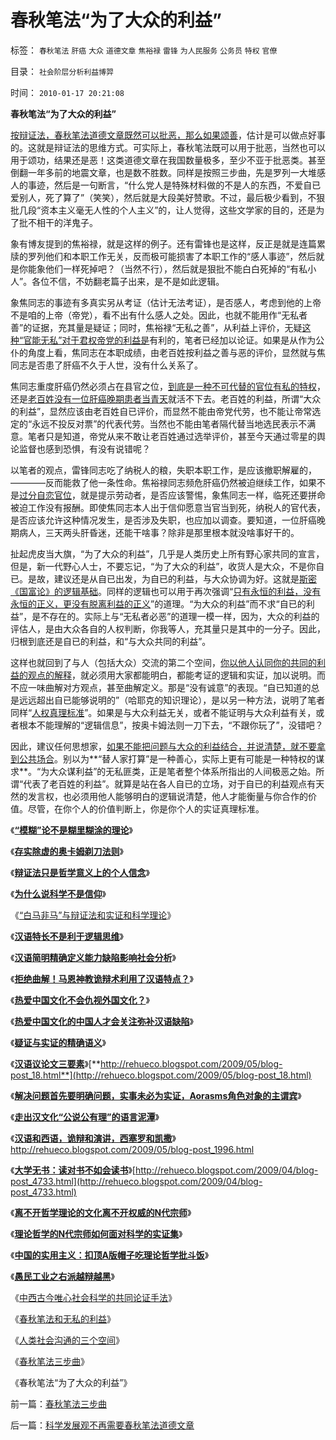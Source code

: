 # 春秋笔法“为了大众的利益”

标签： `春秋笔法` `肝癌` `大众` `道德文章` `焦裕禄` `雷锋` `为人民服务` `公务员` `特权` `官僚` 

目录： `社会阶层分析利益博羿`

时间： `2010-01-17 20:21:08`

**春秋笔法“为了大众的利益”**

[按辩证法，春秋笔法道德文章既然可以批恶，那么如果颂善](../../../2010/1/4/辩证法只是哲学意义上的个人信念.md)，估计是可以做点好事的。这就是辩证法的思维方式。可实际上，春秋笔法既可以用于批恶，当然也可以用于颂功，结果还是恶！这类道德文章在我国数量极多，至少不亚于批恶类。甚至倒翻一年多前的地震文章，也是数不胜数。同样是按照三步曲，先是罗列一大堆感人的事迹，然后是一句断言，“什么党人是特殊材料做的不是人的东西，不爱自已爱别人，死了算了”（笑笑），然后就是大段美好赞歌。不过，最后极少看到，不狠批几段“资本主义毫无人性的个人主义”的，让人觉得，这些文学家的目的，还是为了批不相干的洋鬼子。

象有博友提到的焦裕禄，就是这样的例子。还有雷锋也是这样，反正是就是连篇累牍的罗列他们和本职工作无关，反而极可能损害了本职工作的“感人事迹”，然后就是你能象他们一样死掉吧？（当然不行），然后就是狠批不能白白死掉的“有私小人”。各位不信，不妨翻老篇子出来，是不是如此逻辑。

象焦同志的事迹有多真实另从考证（估计无法考证），是否感人，考虑到他的上帝不是咱的上帝（帝党），看不出有什么感人之处。因此，也就不能用作“无私者善”的证据，充其量是疑证；同时，焦裕禄“无私之善”，从利益上评价，无疑[这种“官能无私”对于君权帝党的利益是](../../../2009/9/14/私有制和公有制之争.md)有利的，笔者已经加以论证。如果是从作为公仆的角度上看，焦同志在本职成绩，由老百姓按利益之善与恶的评价，显然就与焦同志是否患了肝癌不久于人世，没有什么关系了。

焦同志重度肝癌仍然必须占在县官之位，[到底是一种不可代替的官位有私的特权](../../../2009/9/14/私有制和公有制之争.md)，还是[老百姓没有一位肝癌晚期患者当青天](http://blog.sina.com.cn/s/blog_5563a64d0100gfpk.html)就活不下去。老百姓的利益，所谓“大众的利益”，显然应该由老百姓自已评价，而显然不能由帝党代劳，也不能让帝常选定的“永远不投反对票”的代表代劳。当然也不能由笔者隔代替当地选民表示不满意。笔者只是知道，帝党从来不敢让老百姓通过选举评价，甚至今天通过零星的舆论监督也感到恐惧，有没有说错呢？

以笔者的观点，雷锋同志吃了纳税人的粮，失职本职工作，是应该撤职解雇的，————反而能救了他一条性命。焦裕禄同志频危肝癌仍然被迫继续工作，如果不是[过分自恋官位](http://blog.163.com/darthvad/blog/static/533994702009425114911307)，就是提示劳动者，是否应该警惕，象焦同志一样，临死还要拼命被迫工作没有报酬。即使焦同志本人出于信仰愿意当官当到死，纳税人的官代表，是否应该允许这种情况发生，是否涉及失职，也应加以调查。要知道，一位肝癌晚期病人，三天两头肝昏迷，还能干啥事？除非是那里根本就没啥事好干的。

扯起虎皮当大旗，“为了大众的利益”，几乎是人类历史上所有野心家共同的宣言，但是，新一代野心人士，不要忘记，“为了大众的利益”，收货人是大众，不是你自已。是故，建议还是从自已出发，为自已的利益，与大众协调为好。这就是[斯密《国富论》的逻辑基础](../../../2009/11/6/斯密的《道德情操论》和君权贵族的道德情操.md)。同样的逻辑也可以用于再次强调“[只有永恒的利益，没有永恒的正义，更没有脱离利益的正义](../../../2010/1/17/春秋笔法和无私的利益.md)”的道理。“为大众的利益”而不求“自已的利益”，是不存在的。实际上与“无私者必恶”的道理一模一样，因为，大众的利益的评估人，是由大众各自的人权判断，你我等人，充其量只是其中的一分子。因此，归根到底还是自已的利益，和“与大众共同的利益”。

这样也就回到了与人（包括大众）交流的第二个空间，[你以他人认同你的共同的利益的观点的解释](../../../2009/12/17/为什么科学不是信仰？为什么普价就是科学的发展观.md)，就必须用大家都能明白，都能考证的逻辑和实证，加以说明。而不应一味曲解对方观点，甚至曲解定义。那是“没有诚意”的表现。“自已知道的总是远远超出自已能够说明的”（哈耶克的知识理论），是以另一种方法，说明了笔者同样“[人权真理标准](../../../2009/7/4/绝对的真理存在吗？历史实证集如何认定.md)”。如果是与大众利益无关，或者不能证明与大众利益有关，或者根本不能理解的“逻辑信息”，按奥卡姆法则一刀下去，“不跟你玩了”，没错吧？

因此，建议任何思想家，[如果不能把问题与大众的利益结合，并说清楚，就不要拿到公共场合](../../../2010/1/17/人类社会沟通的三个空间.md)。别以为**“替人家打算”是一种善心，实际上更有可能是一种特权的谋求**。“为大众谋利益”的无私匪类，正是笔者整个体系所指出的人间极恶之始。所谓“代表了老百姓的利益”。就算是站在各人自已的立场，对于自已的利益观点有天然的发言权，也必须用他人能够明白的逻辑说清楚，他人才能衡量与你合作的价值。尽管，在你个人的价值判断上，你是你个人的实证真理标准。

《[**“模糊”论不是糊里糊涂的理论**](../../../2010/1/5/“模糊”论不是糊里糊涂的理论.md)》

《[**存实除虚的奥卡姆剃刀法则**](../../../2010/1/5/存实除虚的奥卡姆剃刀法则.md)》

《[**辩证法只是哲学意义上的个人信念**](../../../2010/1/4/辩证法只是哲学意义上的个人信念.md)》

《[**为什么说科学不是信仰**](../../../2009/12/17/为什么科学不是信仰？为什么普价就是科学的发展观.md)》

《[“白马非马”与辩证法和实证和科学理论](../../../2010/1/9/“白马非马”与辩证法和实证和科学理论.md)》

《[**汉语特长不是利于逻辑思维**](../../../2009/5/11/汉语特点不在于协助逻辑思维.md)》

《[**汉语简明精确定义能力缺陷影响社会分析**](../../../2009/5/11/汉语特点不在于协助逻辑思维.md)》

《[**拒绝曲解！马恩神教诡辩术利用了汉语特点？**](../../../2009/5/12/汉语缺乏简明精确定义能力易被恶意曲解.md)》

《[**热爱中国文化不会仇视外国文化？**](../../../2009/5/15/热爱传统文化还是仇视中国文化？.md)》

《[**热爱中国文化的中国人才会关注弥补汉语缺陷**](../../../2009/5/18/热爱中国文化的国人才会关注弥补汉语的缺陷.md)》

《[**疑证与实证的精确语义**](../../../2009/5/19/疑证与实证的精确语义，及疑证从无.md)》

《[**汉语议论文三要素**](../../../2009/5/20/疑证与实证及汉议论文三要素论.md)》[**http://rehueco.blogspot.com/2009/05/blog-post_18.html**](http://rehueco.blogspot.com/2009/05/blog-post_18.html)

《[**解决问题首先要明确问题，实事未必为实证，Aorasms角色对象的主谓宾**](../../../2009/5/22/“实”未必为实证，认识对象角色的主谓宾.md)》

《[**走出汉文化“公说公有理”的语言泥潭**](../../../2009/5/25/走出汉文化“公说公有理”的语言泥潭.md)》

《[**汉语和西语，诡辩和演讲，西塞罗和凯撒**](../../../2009/6/1/汉语和西语，诡辩和演讲，西塞罗和凯撒.md)》http://rehueco.blogspot.com/2009/05/blog-post_1996.html

《[**大学无书：读对书不如会读书**](../../../2009/5/24/大学无书：读对书，不如会读书.md)》[http://rehueco.blogspot.com/2009/04/blog-post_4733.html](http://rehueco.blogspot.com/2009/04/blog-post_4733.html)

《[**离不开哲学理论的文化离不开权威的N代宗师**](../../../2009/7/27/离不开哲学理论的文化离不开权威的N代宗师.md)》

《[**理论哲学的N代宗师如何面对科学的实证集**](../../../2009/7/27/理论哲学的N代宗师如何面对科学的实证集.md)》

《[**中国的实用主义：扣顶A版帽子吃理论哲学批斗饭**](../../../2009/7/27/实用主义的现代愚民制造业.md)》

《[**愚民工业之右派越辩越黑**](../../../2009/7/27/可爱右派越辩越黑.md)》

《[中西古今唯心社会科学的共同论证手法](../../../2010/1/15/中西古今唯心社会科学的共同论证手法.md)》

《[春秋笔法和无私的利益](../../../2010/1/17/春秋笔法和无私的利益.md)》

《[人类社会沟通的三个空间](../../../2010/1/17/人类社会沟通的三个空间.md)》

《[春秋笔法三步曲](../../../2010/1/17/春秋笔法三步曲.md)》

《春秋笔法“为了大众的利益”》



前一篇：[春秋笔法三步曲](../../../2010/1/17/春秋笔法三步曲.md)

后一篇：[科学发展观不再需要春秋笔法道德文章](../../../2010/1/18/科学发展观不再需要春秋笔法道德文章.md)